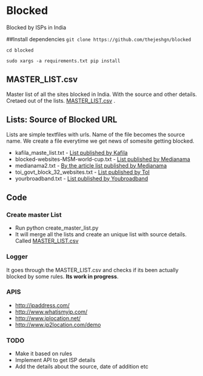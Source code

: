 # Blocked

Blocked by ISPs in India

##Install dependencies
`git clone https://github.com/thejeshgn/blocked`

`cd blocked`

`sudo xargs -a requirements.txt pip install`


## MASTER_LIST.csv
Master list of all the sites blocked in India. With the source and other details. Cretaed out of the lists. [MASTER_LIST.csv](https://github.com/thejeshgn/blocked/blob/master/MASTER_LIST.csv) .

## Lists: Source of Blocked URL
Lists are simple textfiles with urls. Name of the file becomes the source name. We create a file everytime we get news of somesite getting blocked.

- kafila_maste_list.txt - [List published by Kafila](http://kafila.org/2012/05/26/list-of-websites-blocked-in-india/)
- blocked-websites-MSM-world-cup.txt - [List published by Medianama](http://www.medianama.com/wp-content/uploads/blocked-websites-MSM-world-cup.txt)
- medianama2.txt - [By the article list published by Medianama](http://www.medianama.com/2014/07/223-world-cup-2014-472-websites-including-google-docs-blocked-in-india-following-sony-complaint/)
- toi_govt_block_32_websites.txt - [List published by ToI](http://timesofindia.indiatimes.com/tech/tech-news/Pastebin-Dailymotion-Github-blocked-after-DoT-order-Report/articleshow/45701713.cms)
- yourbroadband.txt - [List published by Youbroadband](http://www.youbroadband.in/List%20of%20Blocked%20Websites-Regulatory%20Guidelines%20&%20HighCourt%20Orders.pdf)


## Code
### Create master List
- Run python create_master_list.py
- It will merge all the lists and create an unique list with source details. Called [MASTER_LIST.csv](https://github.com/thejeshgn/blocked/blob/master/MASTER_LIST.csv)

### Logger
It goes through the MASTER_LIST.csv and checks if its been actually blocked by some rules. **Its work in progress**.

### APIS
- http://ipaddress.com/
- http://www.whatismyip.com/
- http://www.iplocation.net/
- http://www.ip2location.com/demo

### TODO
- Make it based on rules
- Implement API to get ISP details
- Add the details about the source, date of addition etc
